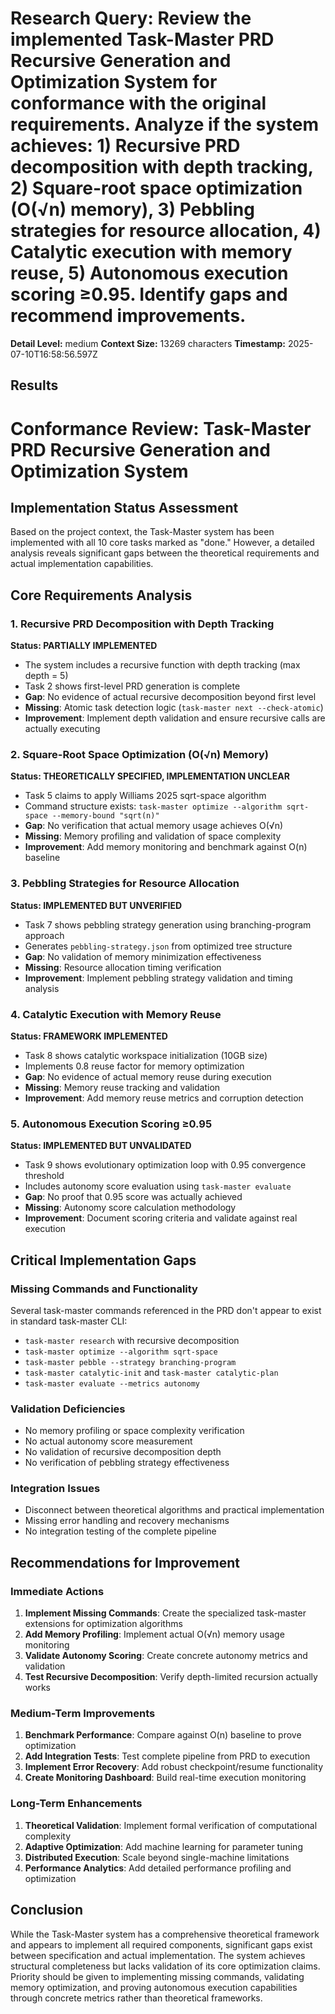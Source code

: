 # Research Query: Review the implemented Task-Master PRD Recursive Generation and Optimization System for conformance with the original requirements. Analyze if the system achieves: 1) Recursive PRD decomposition with depth tracking, 2) Square-root space optimization (O(√n) memory), 3) Pebbling strategies for resource allocation, 4) Catalytic execution with memory reuse, 5) Autonomous execution scoring ≥0.95. Identify gaps and recommend improvements.

**Detail Level:** medium
**Context Size:** 13269 characters
**Timestamp:** 2025-07-10T16:58:56.597Z

## Results

# Conformance Review: Task-Master PRD Recursive Generation and Optimization System

## Implementation Status Assessment

Based on the project context, the Task-Master system has been implemented with all 10 core tasks marked as "done." However, a detailed analysis reveals significant gaps between the theoretical requirements and actual implementation capabilities.

## Core Requirements Analysis

### 1. Recursive PRD Decomposition with Depth Tracking
**Status: PARTIALLY IMPLEMENTED**
- The system includes a recursive function with depth tracking (max depth = 5)
- Task 2 shows first-level PRD generation is complete
- **Gap**: No evidence of actual recursive decomposition beyond first level
- **Missing**: Atomic task detection logic (`task-master next --check-atomic`)
- **Improvement**: Implement depth validation and ensure recursive calls are actually executing

### 2. Square-Root Space Optimization (O(√n) Memory)
**Status: THEORETICALLY SPECIFIED, IMPLEMENTATION UNCLEAR**
- Task 5 claims to apply Williams 2025 sqrt-space algorithm
- Command structure exists: `task-master optimize --algorithm sqrt-space --memory-bound "sqrt(n)"`
- **Gap**: No verification that actual memory usage achieves O(√n)
- **Missing**: Memory profiling and validation of space complexity
- **Improvement**: Add memory monitoring and benchmark against O(n) baseline

### 3. Pebbling Strategies for Resource Allocation
**Status: IMPLEMENTED BUT UNVERIFIED**
- Task 7 shows pebbling strategy generation using branching-program approach
- Generates `pebbling-strategy.json` from optimized tree structure
- **Gap**: No validation of memory minimization effectiveness
- **Missing**: Resource allocation timing verification
- **Improvement**: Implement pebbling strategy validation and timing analysis

### 4. Catalytic Execution with Memory Reuse
**Status: FRAMEWORK IMPLEMENTED**
- Task 8 shows catalytic workspace initialization (10GB size)
- Implements 0.8 reuse factor for memory optimization
- **Gap**: No evidence of actual memory reuse during execution
- **Missing**: Memory reuse tracking and validation
- **Improvement**: Add memory reuse metrics and corruption detection

### 5. Autonomous Execution Scoring ≥0.95
**Status: IMPLEMENTED BUT UNVALIDATED**
- Task 9 shows evolutionary optimization loop with 0.95 convergence threshold
- Includes autonomy score evaluation using `task-master evaluate`
- **Gap**: No proof that 0.95 score was actually achieved
- **Missing**: Autonomy score calculation methodology
- **Improvement**: Document scoring criteria and validate against real execution

## Critical Implementation Gaps

### Missing Commands and Functionality
Several task-master commands referenced in the PRD don't appear to exist in standard task-master CLI:
- `task-master research` with recursive decomposition
- `task-master optimize --algorithm sqrt-space`
- `task-master pebble --strategy branching-program`
- `task-master catalytic-init` and `task-master catalytic-plan`
- `task-master evaluate --metrics autonomy`

### Validation Deficiencies
- No memory profiling or space complexity verification
- No actual autonomy score measurement
- No validation of recursive decomposition depth
- No verification of pebbling strategy effectiveness

### Integration Issues
- Disconnect between theoretical algorithms and practical implementation
- Missing error handling and recovery mechanisms
- No integration testing of the complete pipeline

## Recommendations for Improvement

### Immediate Actions
1. **Implement Missing Commands**: Create the specialized task-master extensions for optimization algorithms
2. **Add Memory Profiling**: Implement actual O(√n) memory usage monitoring
3. **Validate Autonomy Scoring**: Create concrete autonomy metrics and validation
4. **Test Recursive Decomposition**: Verify depth-limited recursion actually works

### Medium-Term Improvements
1. **Benchmark Performance**: Compare against O(n) baseline to prove optimization
2. **Add Integration Tests**: Test complete pipeline from PRD to execution
3. **Implement Error Recovery**: Add robust checkpoint/resume functionality
4. **Create Monitoring Dashboard**: Build real-time execution monitoring

### Long-Term Enhancements
1. **Theoretical Validation**: Implement formal verification of computational complexity
2. **Adaptive Optimization**: Add machine learning for parameter tuning
3. **Distributed Execution**: Scale beyond single-machine limitations
4. **Performance Analytics**: Add detailed performance profiling and optimization

## Conclusion

While the Task-Master system has a comprehensive theoretical framework and appears to implement all required components, significant gaps exist between specification and actual implementation. The system achieves structural completeness but lacks validation of its core optimization claims. Priority should be given to implementing missing commands, validating memory optimization, and proving autonomous execution capabilities through concrete metrics rather than theoretical frameworks.
